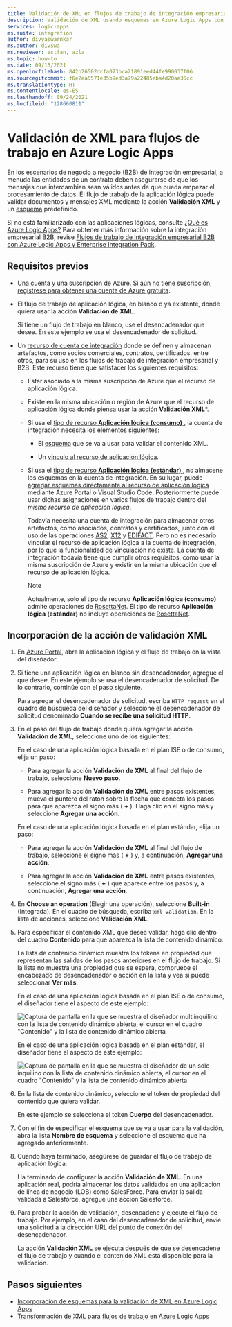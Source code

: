 ```yaml
---
title: Validación de XML en flujos de trabajo de integración empresarial
description: Validación de XML usando esquemas en Azure Logic Apps con Enterprise Integration Pack
services: logic-apps
ms.suite: integration
author: divyaswarnkar
ms.author: divswa
ms.reviewer: estfan, azla
ms.topic: how-to
ms.date: 09/15/2021
ms.openlocfilehash: 842b26502dcfa073bca21891eed44fe990037f06
ms.sourcegitcommit: f6e2ea5571e35b9ed3a79a22485eba4d20ae36cc
ms.translationtype: HT
ms.contentlocale: es-ES
ms.lasthandoff: 09/24/2021
ms.locfileid: "128660811"
---
```

# <a name="validate-xml-for-workflows-in-azure-logic-apps"></a>Validación de XML para flujos de trabajo en Azure Logic Apps

En los escenarios de negocio a negocio (B2B) de integración empresarial, a menudo las entidades de un contrato deben asegurarse de que los mensajes que intercambian sean válidos antes de que pueda empezar el procesamiento de datos. El flujo de trabajo de la aplicación lógica puede validar documentos y mensajes XML mediante la acción **Validación XML** y un [esquema](logic-apps-enterprise-integration-schemas.md) predefinido.

Si no está familiarizado con las aplicaciones lógicas, consulte [¿Qué es Azure Logic Apps?](logic-apps-overview.md) Para obtener más información sobre la integración empresarial B2B, revise [Flujos de trabajo de integración empresarial B2B con Azure Logic Apps y Enterprise Integration Pack](logic-apps-enterprise-integration-overview.md).

## <a name="prerequisites"></a>Requisitos previos

* Una cuenta y una suscripción de Azure. Si aún no tiene suscripción, [regístrese para obtener una cuenta de Azure gratuita](https://azure.microsoft.com/free/?WT.mc_id=A261C142F).

* El flujo de trabajo de aplicación lógica, en blanco o ya existente, donde quiera usar la acción **Validación de XML**.

  Si tiene un flujo de trabajo en blanco, use el desencadenador que desee. En este ejemplo se usa el desencadenador de solicitud.

* Un [recurso de cuenta de integración](logic-apps-enterprise-integration-create-integration-account.md) donde se definen y almacenan artefactos, como socios comerciales, contratos, certificados, entre otros, para su uso en los flujos de trabajo de integración empresarial y B2B. Este recurso tiene que satisfacer los siguientes requisitos:

  * Estar asociado a la misma suscripción de Azure que el recurso de aplicación lógica.

  * Existe en la misma ubicación o región de Azure que el recurso de aplicación lógica donde piensa usar la acción **Validación XML***.

  * Si usa el [tipo de recurso **Aplicación lógica (consumo)** ](logic-apps-overview.md#resource-type-and-host-environment-differences), la cuenta de integración necesita los elementos siguientes:

    * El [esquema](logic-apps-enterprise-integration-schemas.md) que se va a usar para validar el contenido XML.

    * Un [vínculo al recurso de aplicación lógica](logic-apps-enterprise-integration-create-integration-account.md#link-account).

  * Si usa el [tipo de recurso **Aplicación lógica (estándar)** ](logic-apps-overview.md#resource-type-and-host-environment-differences), no almacene los esquemas en la cuenta de integración. En su lugar, puede [agregar esquemas directamente al recurso de aplicación lógica](logic-apps-enterprise-integration-schemas.md) mediante Azure Portal o Visual Studio Code. Posteriormente puede usar dichas asignaciones en varios flujos de trabajo dentro del *mismo recurso de aplicación lógica*.

    Todavía necesita una cuenta de integración para almacenar otros artefactos, como asociados, contratos y certificados, junto con el uso de las operaciones [AS2](logic-apps-enterprise-integration-as2.md), [X12](logic-apps-enterprise-integration-x12.md) y [EDIFACT](logic-apps-enterprise-integration-edifact.md). Pero no es necesario vincular el recurso de aplicación lógica a la cuenta de integración, por lo que la funcionalidad de vinculación no existe. La cuenta de integración todavía tiene que cumplir otros requisitos, como usar la misma suscripción de Azure y existir en la misma ubicación que el recurso de aplicación lógica.

    > [!NOTE]
    > Actualmente, solo el tipo de recurso **Aplicación lógica (consumo)** admite operaciones de [RosettaNet](logic-apps-enterprise-integration-rosettanet.md). El tipo de recurso **Aplicación lógica (estándar)** no incluye operaciones de [RosettaNet](logic-apps-enterprise-integration-rosettanet.md).

## <a name="add-xml-validation-action"></a>Incorporación de la acción de validación XML

1. En [Azure Portal](https://portal.azure.com), abra la aplicación lógica y el flujo de trabajo en la vista del diseñador.

1. Si tiene una aplicación lógica en blanco sin desencadenador, agregue el que desee. En este ejemplo se usa el desencadenador de solicitud. De lo contrario, continúe con el paso siguiente.

   Para agregar el desencadenador de solicitud, escriba `HTTP request` en el cuadro de búsqueda del diseñador y seleccione el desencadenador de solicitud denominado **Cuando se recibe una solicitud HTTP**.

1. En el paso del flujo de trabajo donde quiera agregar la acción **Validación de XML**, seleccione uno de los siguientes:

   En el caso de una aplicación lógica basada en el plan ISE o de consumo, elija un paso:

   * Para agregar la acción **Validación de XML** al final del flujo de trabajo, seleccione **Nuevo paso**.

   * Para agregar la acción **Validación de XML** entre pasos existentes, mueva el puntero del ratón sobre la flecha que conecta los pasos para que aparezca el signo más ( **+** ). Haga clic en el signo más y seleccione **Agregar una acción**.

   En el caso de una aplicación lógica basada en el plan estándar, elija un paso:

   * Para agregar la acción **Validación de XML** al final del flujo de trabajo, seleccione el signo más ( **+** ) y, a continuación, **Agregar una acción**.

   * Para agregar la acción **Validación de XML** entre pasos existentes, seleccione el signo más ( **+** ) que aparece entre los pasos y, a continuación, **Agregar una acción**.

1. En **Choose an operation** (Elegir una operación), seleccione **Built-in** (Integrada). En el cuadro de búsqueda, escriba `xml validation`. En la lista de acciones, seleccione **Validación XML**.

1. Para especificar el contenido XML que desea validar, haga clic dentro del cuadro **Contenido** para que aparezca la lista de contenido dinámico.

   La lista de contenido dinámico muestra los tokens en propiedad que representan las salidas de los pasos anteriores en el flujo de trabajo. Si la lista no muestra una propiedad que se espera, compruebe el encabezado de desencadenador o acción en la lista y vea si puede seleccionar **Ver más**.

   En el caso de una aplicación lógica basada en el plan ISE o de consumo, el diseñador tiene el aspecto de este ejemplo:

   ![Captura de pantalla en la que se muestra el diseñador multiinquilino con la lista de contenido dinámico abierta, el cursor en el cuadro "Contenido" y la lista de contenido dinámico abierta](./media/logic-apps-enterprise-integration-xml-validation/open-dynamic-content-list-multi-tenant.png)

   En el caso de una aplicación lógica basada en el plan estándar, el diseñador tiene el aspecto de este ejemplo:

   ![Captura de pantalla en la que se muestra el diseñador de un solo inquilino con la lista de contenido dinámico abierta, el cursor en el cuadro "Contenido" y la lista de contenido dinámico abierta](./media/logic-apps-enterprise-integration-xml-validation/open-dynamic-content-list-single-tenant.png)

1. En la lista de contenido dinámico, seleccione el token de propiedad del contenido que quiera validar.

   En este ejemplo se selecciona el token **Cuerpo** del desencadenador.

1. Con el fin de especificar el esquema que se va a usar para la validación, abra la lista **Nombre de esquema** y seleccione el esquema que ha agregado anteriormente.

1. Cuando haya terminado, asegúrese de guardar el flujo de trabajo de aplicación lógica.

   Ha terminado de configurar la acción **Validación de XML**. En una aplicación real, podría almacenar los datos validados en una aplicación de línea de negocio (LOB) como SalesForce. Para enviar la salida validada a Salesforce, agregue una acción Salesforce.

1. Para probar la acción de validación, desencadene y ejecute el flujo de trabajo. Por ejemplo, en el caso del desencadenador de solicitud, envíe una solicitud a la dirección URL del punto de conexión del desencadenador.

   La acción **Validación XML** se ejecuta después de que se desencadene el flujo de trabajo y cuando el contenido XML está disponible para la validación.

## <a name="next-steps"></a>Pasos siguientes

* [Incorporación de esquemas para la validación de XML en Azure Logic Apps](logic-apps-enterprise-integration-schemas.md)
* [Transformación de XML para flujos de trabajo en Azure Logic Apps](logic-apps-enterprise-integration-transform.md)